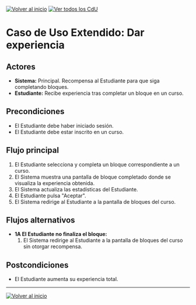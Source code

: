 [![Volver al inicio](https://img.shields.io/badge/⬅️_Volver_al_inicio-4CAF50?style=for-the-badge)](../../README.md)
[![Ver todos los CdU](https://img.shields.io/badge/📋_Ver_todos_los_CdU-C62828?style=for-the-badge)](./CasosDeUso.md)

# Caso de Uso Extendido: Dar experiencia

## Actores

- **Sistema:** Principal. Recompensa al Estudiante para que siga completando bloques.
- **Estudiante:** Recibe experiencia tras completar un bloque en un curso.

## Precondiciones

- El Estudiante debe haber iniciado sesión.
- El Estudiante debe estar inscrito en un curso.

## Flujo principal

1. El Estudiante selecciona y completa un bloque correspondiente a un curso.
2. El Sistema muestra una pantalla de bloque completado donde se visualiza la experiencia obtenida.
3. El Sistema actualiza las estadísticas del Estudiante.
4. El Estudiante pulsa "Aceptar".
5. El Sistema redirige al Estudiante a la pantalla de bloques del curso.

## Flujos alternativos

- **1A El Estudiante no finaliza el bloque:**
  1. El Sistema redirige al Estudiante a la pantalla de bloques del curso sin otorgar recompensa.

## Postcondiciones

- El Estudiante aumenta su experiencia total.

---

[![Volver al inicio](https://img.shields.io/badge/⬅️_Volver_al_inicio-4CAF50?style=for-the-badge)](../../README.md)
